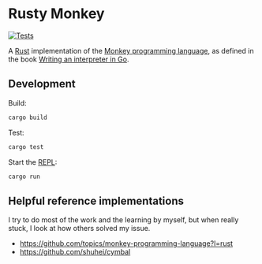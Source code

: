 # Rusty Monkey

[![Tests](https://github.com/marcaube/rusty_monkey/actions/workflows/tests.yml/badge.svg?branch=main)](https://github.com/marcaube/rusty_monkey/actions/workflows/tests.yml)

A [Rust](https://www.rust-lang.org) implementation of the [Monkey programming
language](https://interpreterbook.com/#the-monkey-programming-language), as
defined in the book [Writing an interpreter in Go](https://interpreterbook.com).


## Development

 Build:

 ```sh
 cargo build
 ```

 Test:

 ```sh
 cargo test
 ```

 Start the [REPL](https://en.wikipedia.org/wiki/Read–eval–print_loop):

 ```sh
 cargo run
 ```


## Helpful reference implementations

I try to do most of the work and the learning by myself, but when really stuck,
I look at how others solved my issue.

- https://github.com/topics/monkey-programming-language?l=rust
- https://github.com/shuhei/cymbal
